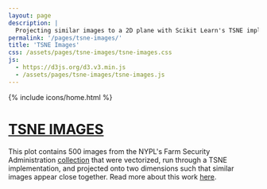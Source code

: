 ```yaml
---
layout: page
description: |
  Projecting similar images to a 2D plane with Scikit Learn's TSNE implementation and D3.js + canvas.
permalink: '/pages/tsne-images/'
title: 'TSNE Images'
css: /assets/pages/tsne-images/tsne-images.css
js:
  - https://d3js.org/d3.v3.min.js
  - /assets/pages/tsne-images/tsne-images.js
---
```


{% include icons/home.html %}
<div class='legend'>
  <a href='/posts/identifying-similar-images-with-tensorflow.html'>
    <h1 class='return-link'>TSNE IMAGES</h1>
  </a>
  <p>This plot contains 500 images from the NYPL's Farm Security Administration <a href='https://digitalcollections.nypl.org/collections/farm-security-administration-photographs#/?tab=navigation'>collection</a> that were vectorized, run through a TSNE implementation, and projected onto two dimensions such that similar images appear close together. Read more about this work <a href='{{ site.baseurl }}/posts/identifying-similar-images-with-tensorflow.html'>here</a>.
  </p>
</div>
<div id='tooltip'>
  <img/>
</div>
<svg id='tsne-svg'></svg>
<canvas id='tsne-canvas'></canvas>